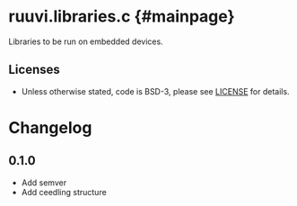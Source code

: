 # ruuvi.libraries.c {#mainpage}
Libraries to be run on embedded devices.

## Licenses
 * Unless otherwise stated, code is BSD-3, please see [LICENSE](./LICENSE) for details.

# Changelog
## 0.1.0
 - Add semver
 - Add ceedling structure